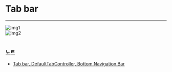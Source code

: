 # Tab bar
---
![img1](https://img1.daumcdn.net/thumb/R600x0/?scode=mtistory2&fname=https%3A%2F%2Fblog.kakaocdn.net%2Fdn%2FekSQE3%2FbtstznNkab1%2FbF3x4KETA1YHnMuj79AYh0%2Fimg.png)  
![img2](https://img1.daumcdn.net/thumb/R600x0/?scode=mtistory2&fname=https%3A%2F%2Fblog.kakaocdn.net%2Fdn%2FdU47jm%2FbtstG8hSTX2%2FCbks4Hy6Cr9KColjzVkyqK%2Fimg.png)  
<br>

### 노트
- [Tab bar, DefaultTabController, Bottom Navigation Bar](https://damio.tistory.com/156)
<br>
